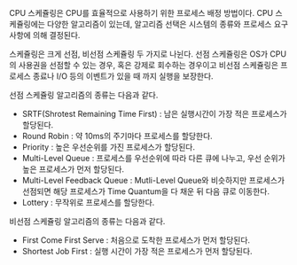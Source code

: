 CPU 스케쥴링은 CPU를 효율적으로 사용하기 위한 프로세스 배정 방법이다.
CPU 스케쥴링에는 다양한 알고리즘이 있는데, 알고리즘 선택은 시스템의 종류와 프로세스 요구사항에 의해 결정된다.

스케쥴링은 크게 선점, 비선점 스케쥴링 두 가지로 나뉜다.
선점 스케쥴링은 OS가 CPU의 사용권을 선점할 수 있는 경우, 혹은 강제로 회수하는 경우이고
비선점 스케쥴링은 프로세스 종료나 I/O 등의 이벤트가 있을 때 까지 실행을 보장한다.

선점 스케쥴링 알고리즘의 종류는 다음과 같다.
* SRTF(Shrotest Remaining Time First) : 남은 실행시간이 가장 적은 프로세스가 할당된다.
* Round Robin : 약 10ms의 주기마다 프로세스를 할당한다.
* Priority : 높은 우선순위를 가진 프로세스가 할당된다.
* Multi-Level Queue : 프로세스를 우선순위에 따라 다른 큐에 나누고, 우선 순위가 높은 프로세스가 먼저 할당된다.
* Multi-Level Feedback Queue : Mutli-Level Queue와 비슷하지만 프로세스가 선점되면 해당 프로세스가 Time Quantum을 다 채운 뒤 다음 큐로 이동한다.
* Lottery : 무작위로 프로세스를 할당한다.

비선점 스케쥴링 알고리즘의 종류는 다음과 같다.
* First Come First Serve : 처음으로 도착한 프로세스가 먼저 할당된다.
* Shortest Job First : 실행 시간이 가장 적은 프로세스가 먼저 할당된다.